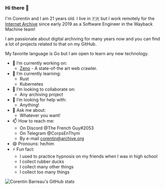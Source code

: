 ### Hi there 👋

I'm Corentin and I am 21 years old.
I live in :fr: but I work remotely for the [Internet Archive](https://archive.org) since early 2019 as a Software Engineer in the Wayback Machine team!

I am passionate about digital archiving for many years now and you can find a lot of projects related to that on my GitHub.

My favorite language is Go but I am open to learn any new technology.

- 🔭 I’m currently working on:
  - [Zeno](https://github.com/CorentinB/Zeno) - A state-of-the art web crawler.
- 🌱 I’m currently learning:
  - Rust
  - Kubernetes
- 👯 I’m looking to collaborate on:
  - Any archiving project
- 🤔 I’m looking for help with:
  - Anything!
- 💬 Ask me about:
  - Whatever you want!
- 📫 How to reach me:
  - On Discord @The French Guy#2053
  - On Telegram @CorpsEnThym
  - By e-mail corentin@archive.org
- 😄 Pronouns: he/him
- ⚡ Fun fact:
  - I used to practice hypnosis on my friends when I was in high school
  - I collect rubber ducks
  - I collect many other things
  - I collect too many things

![Corentin Barreau's GitHub stats](https://github-readme-stats.vercel.app/api?username=CorentinB&count_private=true&show_icons=true&theme=radical)
